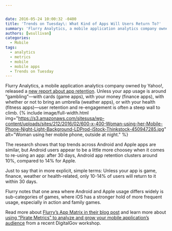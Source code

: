 ```yaml
---


date: 2016-05-24 10:00:32 -0400
title: 'Trends on Tuesday\: What Kind of Apps Will Users Return To?'
summary: 'Flurry Analytics, a mobile application analytics company owned by Yahoo!, released a new report about app retention.&nbsp;Unless your app usage is around &amp;#8220;gambling&amp;#8221;&mdash;with cards (game apps), with your money (finance apps), with whether or not to bring an umbrella (weather apps), or with your health (fitness apps)&mdash;user retention and re-engagement is often a steep wall'
authors: [wsullivan]
categories:
  - Mobile
tags:
  - analytics
  - metrics
  - mobile
  - mobile apps
  - Trends on Tuesday
---
```


Flurry Analytics, a mobile application analytics company owned by Yahoo!, released a [new report about app retention](http://flurrymobile.tumblr.com/post/144245637325/appmatrix). Unless your app usage is around &#8220;gambling&#8221;—with cards (game apps), with your money (finance apps), with whether or not to bring an umbrella (weather apps), or with your health (fitness apps)—user retention and re-engagement is often a steep wall to climb. 
{% include image/full-width.html img="https://s3.amazonaws.com/sitesusa/wp-content/uploads/sites/212/2016/02/600-x-400-Woman-using-her-Mobile-Phone-Night-Light-Background-LDProd-iStock-Thinkstock-450947285.jpg" alt="Woman using her mobile phone, outside at night." %} 

The research shows that top trends across Android and Apple apps are similar, but Android users appear to be a little more choosey when it comes to re-using an app: after 30 days, Android app retention clusters around 10%, compared to 14% for Apple.

Just to say that in more explicit, simple terms: Unless your app is game, finance, weather or health-related, only 10-14% of users will return to it within 30 days.

Flurry notes that one area where Android and Apple usage differs widely is sub-categories of games, where iOS has a stronger hold of more frequent usage, especially in action and family games.

Read more about [Flurry’s App Matrix in their blog post](http://flurrymobile.tumblr.com/post/144245637325/appmatrix) and learn more about [using “Pirate Metrics” to analyze and grow your mobile application’s audience](https://www.WHATEVER/2016/05/12/using-pirate-metrics-to-analyze-your-mobile-applications-audience/) from a recent DigitalGov workshop.